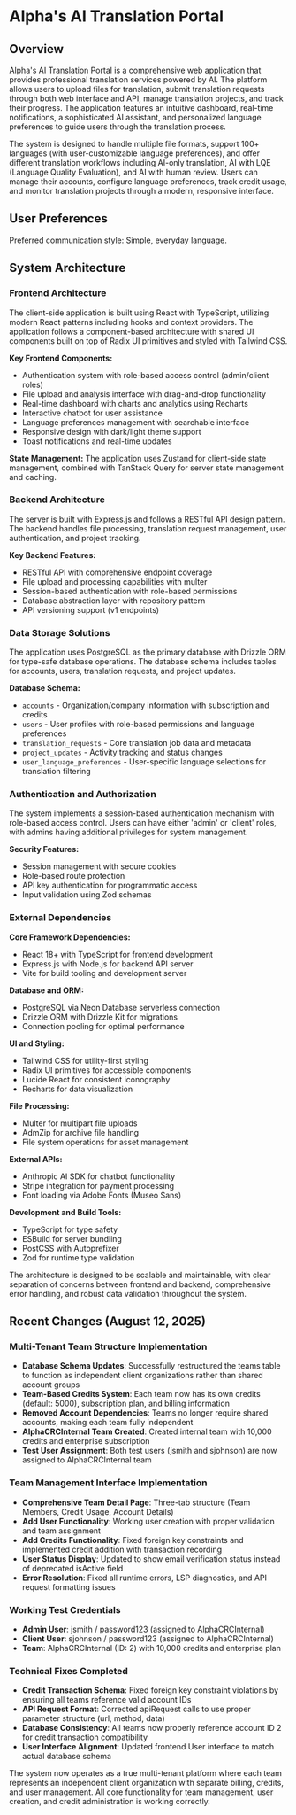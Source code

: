 # Alpha's AI Translation Portal

## Overview

Alpha's AI Translation Portal is a comprehensive web application that provides professional translation services powered by AI. The platform allows users to upload files for translation, submit translation requests through both web interface and API, manage translation projects, and track their progress. The application features an intuitive dashboard, real-time notifications, a sophisticated AI assistant, and personalized language preferences to guide users through the translation process.

The system is designed to handle multiple file formats, support 100+ languages (with user-customizable language preferences), and offer different translation workflows including AI-only translation, AI with LQE (Language Quality Evaluation), and AI with human review. Users can manage their accounts, configure language preferences, track credit usage, and monitor translation projects through a modern, responsive interface.

## User Preferences

Preferred communication style: Simple, everyday language.

## System Architecture

### Frontend Architecture
The client-side application is built using React with TypeScript, utilizing modern React patterns including hooks and context providers. The application follows a component-based architecture with shared UI components built on top of Radix UI primitives and styled with Tailwind CSS.

**Key Frontend Components:**
- Authentication system with role-based access control (admin/client roles)
- File upload and analysis interface with drag-and-drop functionality
- Real-time dashboard with charts and analytics using Recharts
- Interactive chatbot for user assistance
- Language preferences management with searchable interface
- Responsive design with dark/light theme support
- Toast notifications and real-time updates

**State Management:** The application uses Zustand for client-side state management, combined with TanStack Query for server state management and caching.

### Backend Architecture
The server is built with Express.js and follows a RESTful API design pattern. The backend handles file processing, translation request management, user authentication, and project tracking.

**Key Backend Features:**
- RESTful API with comprehensive endpoint coverage
- File upload and processing capabilities with multer
- Session-based authentication with role-based permissions
- Database abstraction layer with repository pattern
- API versioning support (v1 endpoints)

### Data Storage Solutions
The application uses PostgreSQL as the primary database with Drizzle ORM for type-safe database operations. The database schema includes tables for accounts, users, translation requests, and project updates.

**Database Schema:**
- `accounts` - Organization/company information with subscription and credits
- `users` - User profiles with role-based permissions and language preferences
- `translation_requests` - Core translation job data and metadata
- `project_updates` - Activity tracking and status changes
- `user_language_preferences` - User-specific language selections for translation filtering

### Authentication and Authorization
The system implements a session-based authentication mechanism with role-based access control. Users can have either 'admin' or 'client' roles, with admins having additional privileges for system management.

**Security Features:**
- Session management with secure cookies
- Role-based route protection
- API key authentication for programmatic access
- Input validation using Zod schemas

### External Dependencies

**Core Framework Dependencies:**
- React 18+ with TypeScript for frontend development
- Express.js with Node.js for backend API server
- Vite for build tooling and development server

**Database and ORM:**
- PostgreSQL via Neon Database serverless connection
- Drizzle ORM with Drizzle Kit for migrations
- Connection pooling for optimal performance

**UI and Styling:**
- Tailwind CSS for utility-first styling
- Radix UI primitives for accessible components
- Lucide React for consistent iconography
- Recharts for data visualization

**File Processing:**
- Multer for multipart file uploads
- AdmZip for archive file handling
- File system operations for asset management

**External APIs:**
- Anthropic AI SDK for chatbot functionality
- Stripe integration for payment processing
- Font loading via Adobe Fonts (Museo Sans)

**Development and Build Tools:**
- TypeScript for type safety
- ESBuild for server bundling
- PostCSS with Autoprefixer
- Zod for runtime type validation

The architecture is designed to be scalable and maintainable, with clear separation of concerns between frontend and backend, comprehensive error handling, and robust data validation throughout the system.

## Recent Changes (August 12, 2025)

### Multi-Tenant Team Structure Implementation
- **Database Schema Updates**: Successfully restructured the teams table to function as independent client organizations rather than shared account groups
- **Team-Based Credits System**: Each team now has its own credits (default: 5000), subscription plan, and billing information
- **Removed Account Dependencies**: Teams no longer require shared accounts, making each team fully independent
- **AlphaCRCInternal Team Created**: Created internal team with 10,000 credits and enterprise subscription
- **Test User Assignment**: Both test users (jsmith and sjohnson) are now assigned to AlphaCRCInternal team

### Team Management Interface Implementation
- **Comprehensive Team Detail Page**: Three-tab structure (Team Members, Credit Usage, Account Details)
- **Add User Functionality**: Working user creation with proper validation and team assignment
- **Add Credits Functionality**: Fixed foreign key constraints and implemented credit addition with transaction recording
- **User Status Display**: Updated to show email verification status instead of deprecated isActive field
- **Error Resolution**: Fixed all runtime errors, LSP diagnostics, and API request formatting issues

### Working Test Credentials
- **Admin User**: jsmith / password123 (assigned to AlphaCRCInternal)
- **Client User**: sjohnson / password123 (assigned to AlphaCRCInternal)
- **Team**: AlphaCRCInternal (ID: 2) with 10,000 credits and enterprise plan

### Technical Fixes Completed
- **Credit Transaction Schema**: Fixed foreign key constraint violations by ensuring all teams reference valid account IDs
- **API Request Format**: Corrected apiRequest calls to use proper parameter structure (url, method, data)
- **Database Consistency**: All teams now properly reference account ID 2 for credit transaction compatibility
- **User Interface Alignment**: Updated frontend User interface to match actual database schema

The system now operates as a true multi-tenant platform where each team represents an independent client organization with separate billing, credits, and user management. All core functionality for team management, user creation, and credit administration is working correctly.